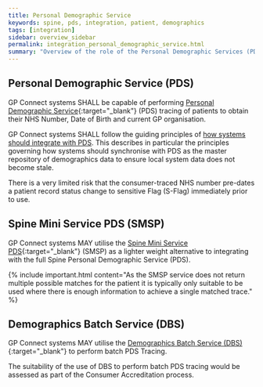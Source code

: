 ```yaml
---
title: Personal Demographic Service
keywords: spine, pds, integration, patient, demographics
tags: [integration]
sidebar: overview_sidebar
permalink: integration_personal_demographic_service.html
summary: "Overview of the role of the Personal Demographic Services (PDS) <br/>and the Spine Mini Services PDS (SMSP) within GP Connect."
---
```


## Personal Demographic Service (PDS) ##

GP Connect systems SHALL be capable of performing [Personal Demographic Service](https://digital.nhs.uk/Demographics){:target="_blank"} (PDS) tracing of patients to obtain their NHS Number, Date of Birth and current GP organisation.

GP Connect systems SHALL follow the guiding principles of [how systems should integrate with PDS](http://webarchive.nationalarchives.gov.uk/20160921135209/http://systems.digital.nhs.uk/demographics/spineconnect). This describes in particular the principles governing how systems should synchronise with PDS as the master repository of demographics data to ensure local system data does not become stale.

There is a very limited risk that the consumer-traced NHS number pre-dates a patient record status change to sensitive Flag (S-Flag) immediately prior to use.

## Spine Mini Service PDS (SMSP) ##

GP Connect systems MAY utilise the [Spine Mini Service PDS](http://systems.digital.nhs.uk/ddc/spine-mini-service){:target="_blank"} (SMSP) as a lighter weight alternative to integrating with the full Spine Personal Demographic Service (PDS).


{% include important.html content="As the SMSP service does not return multiple possible matches for the patient it is typically only suitable to be used where there is enough information to achieve a single matched trace." %}


## Demographics Batch Service (DBS) ##

GP Connect systems MAY utilise the [Demographics Batch Service (DBS)](http://developer.nhs.uk/library/systems/demographic-batch-service-dbs/){:target="_blank"} to perform batch PDS Tracing.

The suitability of the use of DBS to perform batch PDS tracing would be assessed as part of the Consumer Accreditation process.
